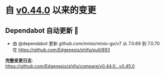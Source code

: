 # 自 [v0.44.0](https://github.com/Edgenesis/shifu/releases/tag/v0.44.0) 以来的变更

## Dependabot 自动更新 🤖

* 由 @dependabot 更新 github.com/minio/minio-go/v7 从 7.0.69 到 7.0.70 在 https://github.com/Edgenesis/shifu/pull/893

**完整变更日志**: https://github.com/Edgenesis/shifu/compare/v0.44.0...v0.45.0
